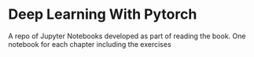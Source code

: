 # Deep Learning With Pytorch
A repo of Jupyter Notebooks developed as part of reading the book. One notebook for each chapter including the exercises
